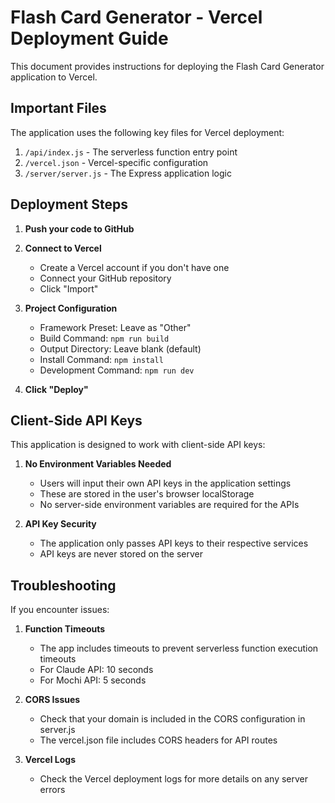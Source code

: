 # Flash Card Generator - Vercel Deployment Guide

This document provides instructions for deploying the Flash Card Generator application to Vercel.

## Important Files

The application uses the following key files for Vercel deployment:

1. `/api/index.js` - The serverless function entry point
2. `/vercel.json` - Vercel-specific configuration
3. `/server/server.js` - The Express application logic

## Deployment Steps

1. **Push your code to GitHub**

2. **Connect to Vercel**
   - Create a Vercel account if you don't have one
   - Connect your GitHub repository
   - Click "Import"

3. **Project Configuration**
   - Framework Preset: Leave as "Other"
   - Build Command: `npm run build`
   - Output Directory: Leave blank (default)
   - Install Command: `npm install`
   - Development Command: `npm run dev`

4. **Click "Deploy"**

## Client-Side API Keys

This application is designed to work with client-side API keys:

1. **No Environment Variables Needed**
   - Users will input their own API keys in the application settings
   - These are stored in the user's browser localStorage
   - No server-side environment variables are required for the APIs

2. **API Key Security**
   - The application only passes API keys to their respective services
   - API keys are never stored on the server

## Troubleshooting

If you encounter issues:

1. **Function Timeouts**
   - The app includes timeouts to prevent serverless function execution timeouts
   - For Claude API: 10 seconds
   - For Mochi API: 5 seconds

2. **CORS Issues**
   - Check that your domain is included in the CORS configuration in server.js
   - The vercel.json file includes CORS headers for API routes

3. **Vercel Logs**
   - Check the Vercel deployment logs for more details on any server errors